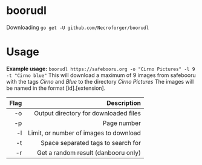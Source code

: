 # boorudl
Downloading
``go get -U github.com/Necroforger/boorudl``

# Usage
**Example usage:**
``boorudl https://safebooru.org -o "Cirno Pictures" -l 9 -t "Cirno blue"``
This will download a maximum of 9 images from safebooru with the tags *Cirno* and *Blue* to the directory *Cirno Pictures*
The images will be named in the format [id].[extension].

| Flag | Description |
|------:|-----------:|
|-o      |Output directory for downloaded files|
|-p      | Page number|
|-l      | Limit, or number of images to download|
|-t      | Space separated tags to search for|
|-r      | Get a random result (danbooru only)|
